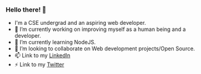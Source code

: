 ### Hello there! 👋

- I'm a CSE undergrad and an aspiring web developer.
- 🔭 I’m currently working on improving myself as a human being and a developer.
- 🌱 I’m currently learning NodeJS.
- 👯 I’m looking to collaborate on Web development projects/Open Source.
- 📫 Link to my [LinkedIn](https://www.linkedin.com/in/harsh-palkar-566966222/)
- ⚡ Link to my [Twitter](https://twitter.com/harshhwho)
<!--
**harshpalkar/harshpalkar** is a ✨ _special_ ✨ repository because its `README.md` (this file) appears on your GitHub profile.

Here are some ideas to get you started:

- 🔭 I’m currently working on ...
- 🌱 I’m currently learning ...
- 👯 I’m looking to collaborate on ...
- 🤔 I’m looking for help with ...
- 💬 Ask me about ...
- 📫 How to reach me: ...
- 😄 Pronouns: ...
- ⚡ Fun fact: ...
-->
